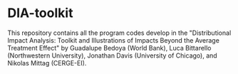 # DIA-toolkit
This repository contains all the program codes develop in the "Distributional Impact Analysis: Toolkit and Illustrations of Impacts Beyond the Average Treatment Effect" by Guadalupe Bedoya (World Bank), Luca Bittarello (Northwestern University), Jonathan Davis (University of Chicago), and Nikolas Mittag (CERGE-EI).
